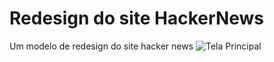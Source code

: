 # Redesign do site HackerNews
Um modelo de redesign do site hacker news
![Tela Principal](printscreenshot/img1.png)
